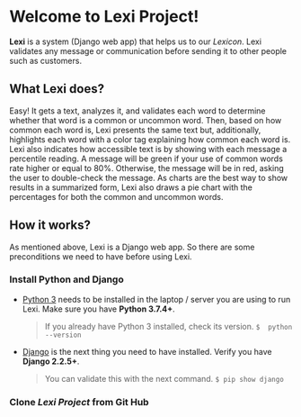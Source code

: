 # Welcome to Lexi Project!

**Lexi** is a system (Django web app) that helps us to our *Lexicon*. Lexi validates any message or communication before sending it to other people such as customers.

## What Lexi does?
Easy! It gets a text, analyzes it, and validates each word to determine whether that word is a common or uncommon word. Then, based on how common each word is, Lexi presents the same text but, additionally, highlights each word with a color tag explaining how common each word is. Lexi also indicates how accessible text is by showing with each message a percentile reading. A message will be green if your use of common words rate higher or equal to 80%. Otherwise, the message will be in red, asking the user to double-check the message. As charts are the best way to show results in a summarized form, Lexi also draws a pie chart with the percentages for both the common and uncommon words.

## How it works?
As mentioned above, Lexi is a Django web app. So there are some preconditions we need to have before using Lexi.

### Install Python and Django

- [Python 3](https://www.python.org/) needs to be installed in the laptop / server you are using to run Lexi. Make sure you have **Python 3.7.4+**.
	> If you already have Python 3 installed, check its version.
    `$	python --version`

- [Django](https://www.djangoproject.com/) is the next thing you need to have installed. Verify you have **Django 2.2.5+**.
	> You can validate this with the next command.
	`$ pip show django`

### Clone *Lexi Project* from Git Hub